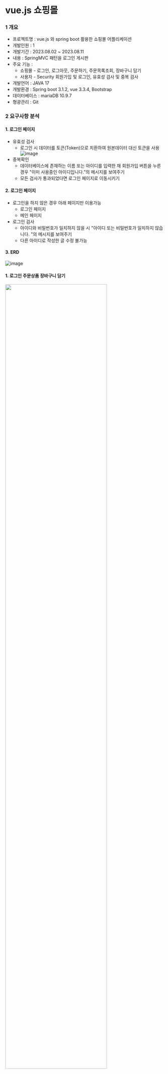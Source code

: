 # vue.js 쇼핑몰 
### 1 개요
*  프로젝트명 :  vue.js 와 spring boot 활용한 쇼핑몰 어플리케이션 
*  개발인원 : 1
* 개발기간 : 2023.08.02 ~ 2023.08.11
* 내용 : SpringMVC 패턴을 로그인 게시판
* 주요 기능 : 
  * 쇼핑몰 - 로그인, 로그아웃, 주문하기, 주문목록조회, 장바구니 담기
  * 사용자 - Security 회원가입 및 로그인,  유효성 검사 및 중복 검사 <br>
* 개발언어 : JAVA 17
* 개발환경 : Spring boot 3.1.2, vue 3.3.4,  Bootstrap 
* 데이터베이스 : mariaDB 10.9.7
* 형광관리 : Git
### 2 요구사항 분석
  #### 1. 로그인 페이지
* 유효성 검사
  * 로그인 시 데이터를 토큰(Token)으로 치환하여 원본데이터 대신 토큰을 사용
  ![image](https://github.com/yongtaek12/fronted-shop/assets/72364856/7e4f8cd4-eafb-40ff-aa0c-4f8d7a354b1b)
* 중복확인
  * 데이터베이스에 존재하는 이름 또는 아이디를 입력한 채 회원가입 버튼을 누른 경우 "이미 사용중인 아이디입니다."의 메시지를 보여주기
  * 모든 검사가 통과되었다면 로그인 페이지로 이동시키기
 #### 2. 로그인 페이지
  * 로그인을 하지 않은 경우 아래 페이지만 이용가능
    * 로그인 페이지
    * 메인 페이지
  * 로그인 검사
    * 아이디와 비밀번호가 일치하지 않을 시 "아이디 또는 비밀번호가 일치하지 않습니다. "의 메시지를 보여주기
    * 다른 아이디로 작성한 글 수정 불가능
 #### 3. ERD
  ![image](https://github.com/yongtaek12/fronted-shop/assets/72364856/bcb90999-75ac-49a0-b8e9-bc1b28c8260f)

  
#### 1. 로그인 주문상품 장바구니 담기
<img width="80%" src="https://github.com/yongtaek12/fronted-shop/assets/72364856/7ddb54d6-4da5-4ddc-ab0a-cf0ee82cdefc.gif"/>

#### 2. 주문하기
<img width="80%" src="https://github.com/yongtaek12/fronted-shop/assets/72364856/8a7d6665-9e38-46fa-a587-2847803e550c.gif"/>




  


# vue.js 셋팅

## Project setup
```
npm install
```

### Compiles and hot-reloads for development
```
npm run serve
```

### Compiles and minifies for production
```
npm run build
```

### Lints and fixes files
```
npm run lint
```

### Customize configuration
See [Configuration Reference](https://cli.vuejs.org/config/).

